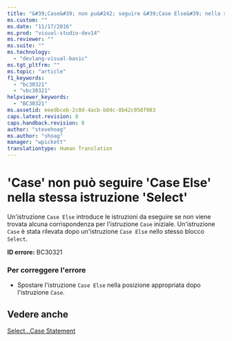 ```yaml
---
title: "&#39;Case&#39; non pu&#242; seguire &#39;Case Else&#39; nella stessa istruzione &#39;Select&#39; | Microsoft Docs"
ms.custom: ""
ms.date: "11/17/2016"
ms.prod: "visual-studio-dev14"
ms.reviewer: ""
ms.suite: ""
ms.technology: 
  - "devlang-visual-basic"
ms.tgt_pltfrm: ""
ms.topic: "article"
f1_keywords: 
  - "bc30321"
  - "vbc30321"
helpviewer_keywords: 
  - "BC30321"
ms.assetid: eeedbceb-2c8d-4acb-b84c-8b42c058f083
caps.latest.revision: 8
caps.handback.revision: 8
author: "stevehoag"
ms.author: "shoag"
manager: "wpickett"
translationtype: Human Translation
---
```

# &#39;Case&#39; non pu&#242; seguire &#39;Case Else&#39; nella stessa istruzione &#39;Select&#39;
Un'istruzione `Case Else` introduce le istruzioni da eseguire se non viene trovata alcuna corrispondenza per l'istruzione `Case` iniziale. Un'istruzione `Case` è stata rilevata dopo un'istruzione `Case Else` nello stesso blocco `Select`.  
  
 **ID errore:** BC30321  
  
### Per correggere l'errore  
  
-   Spostare l'istruzione `Case Else` nella posizione appropriata dopo l'istruzione `Case`.  
  
## Vedere anche  
 [Select...Case Statement](../../visual-basic/language-reference/statements/select-case-statement.md)